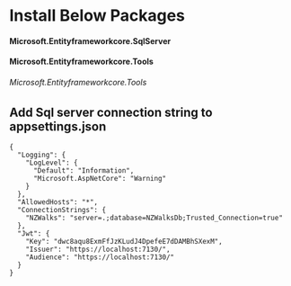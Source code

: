 
# Install Below Packages
#### Microsoft.Entityframeworkcore.SqlServer
#### Microsoft.Entityframeworkcore.Tools

###### Microsoft.Entityframeworkcore.Tools

## Add Sql server connection string to appsettings.json

```
{
  "Logging": {
    "LogLevel": {
      "Default": "Information",
      "Microsoft.AspNetCore": "Warning"
    }
  },
  "AllowedHosts": "*",
  "ConnectionStrings": {
    "NZWalks": "server=.;database=NZWalksDb;Trusted_Connection=true"
  },
  "Jwt": {
    "Key": "dwc8aqu8ExmFfJzKLudJ4DpefeE7dDAMBhSXexM",
    "Issuer": "https://localhost:7130/",
    "Audience": "https://localhost:7130/"
  }
}
```

